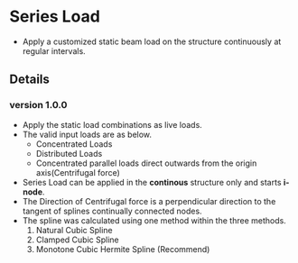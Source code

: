 # Series Load
- Apply a customized static beam load on the structure continuously at regular intervals.
## Details
### version 1.0.0
- Apply the static load combinations as live loads.
- The valid input loads are as below.
    - Concentrated Loads
    - Distributed Loads
    - Concentrated parallel loads direct outwards from the origin axis(Centrifugal force)
- Series Load can be applied in the **continous** structure only and starts **i-node**.
- The Direction of Centrifugal force is a perpendicular direction to the tangent of splines continually connected nodes.
- The spline was calculated using one method within the three methods. 
    1. Natural Cubic Spline
    2. Clamped Cubic Spline
    3. Monotone Cubic Hermite Spline (Recommend)